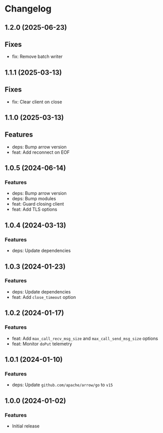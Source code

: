 # Changelog

## 1.2.0 (2025-06-23)

## Fixes

* fix: Remove batch writer

## 1.1.1 (2025-03-13)

## Fixes

* fix: Clear client on close

## 1.1.0 (2025-03-13)

## Features

* deps: Bump arrow version
* feat: Add reconnect on EOF

## 1.0.5 (2024-06-14)

### Features

* deps: Bump arrow version
* deps: Bump modules
* feat: Guard closing client
* feat: Add TLS options

## 1.0.4 (2024-03-13)

### Features

* deps: Update dependencies

## 1.0.3 (2024-01-23)

### Features

* deps: Update dependencies
* feat: Add `close_timeout` option

## 1.0.2 (2024-01-17)

### Features

* feat: Add `max_call_recv_msg_size` and `max_call_send_msg_size` options
* feat: Monitor `doPut` telemetry

## 1.0.1 (2024-01-10)

### Features

* deps: Update `github.com/apache/arrow/go` to `v15`

## 1.0.0 (2024-01-02)

### Features

* Initial release
